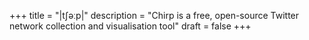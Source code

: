 +++
title = "|tʃəːp|"
description = "Chirp is a free, open-source Twitter network collection and visualisation tool"
draft = false
+++
